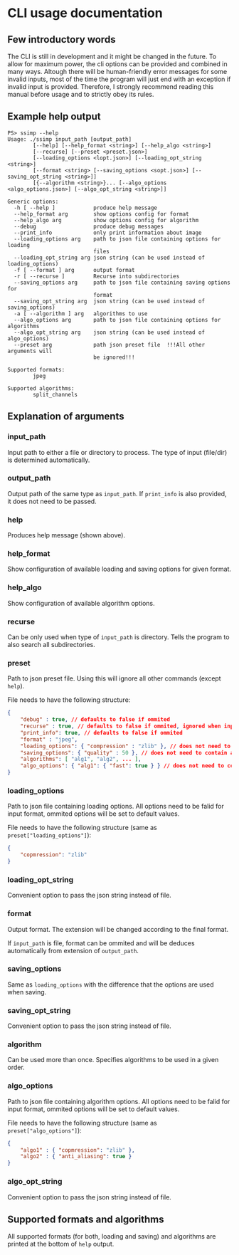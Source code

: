 # CLI usage documentation

## Few introductory words
The CLI is still in development and it might be changed in the future. To allow for maximum power, the cli options can
be provided and combined in many ways. Altough there will be human-friendly error messages for some invalid inputs, most of the time the
program will just end with an exception if invalid input is provided.
Therefore, I strongly recommend reading this manual before usage and to strictly obey its rules.

## Example help output
``` pwsh
PS> ssimp --help
Usage: ./ssimp input_path [output_path]
        [--help] [--help_format <string>] [--help_algo <string>]
        [--recurse] [--preset <preset.json>]
        [--loading_options <lopt.json>] [--loading_opt_string <string>]
        [--format <string> [--saving_options <sopt.json>] [--saving_opt_string <string>]]
        [{--algorithm <string>}... [--algo_options <algo_options.json>] [--algo_opt_string <string>]]

Generic options:
  -h [ --help ]            produce help message
  --help_format arg        show options config for format
  --help_algo arg          show options config for algorithm
  --debug                  produce debug messages
  --print_info             only print information about image
  --loading_options arg    path to json file containing options for loading
                           files
  --loading_opt_string arg json string (can be used instead of loading_options)
  -f [ --format ] arg      output format
  -r [ --recurse ]         Recurse into subdirectories
  --saving_options arg     path to json file containing saving options for
                           format
  --saving_opt_string arg  json string (can be used instead of saving_options)
  -a [ --algorithm ] arg   algorithms to use
  --algo_options arg       path to json file containing options for algorithms
  --algo_opt_string arg    json string (can be used instead of algo_options)
  --preset arg             path json preset file  !!!All other arguments will
                           be ignored!!!

Supported formats:
        jpeg

Supported algorithms:
        split_channels
```

## Explanation of arguments
### input_path
Input path to either a file or directory to process. The type of input (file/dir) is determined automatically.

### output_path
Output path of the same type as `input_path`. If `print_info` is also provided, it does not need to be passed.

### help
Produces help message (shown above).

### help_format
Show configuration of available loading and saving options for given format.

### help_algo
Show configuration of available algorithm options.

### recurse
Can be only used when type of `input_path` is directory. Tells the program to also search all subdirectories.

### preset
Path to json preset file. Using this will ignore all other commands (except `help`).

File needs to have the following structure:
``` json
{
    "debug" : true, // defaults to false if ommited
    "recurse" : true, // defaults to false if ommited, ignored when input_path is file
    "print_info": true, // defaults to false if ommited
    "format" : "jpeg",
    "loading_options": { "compression" : "zlib" }, // does not need to contain all options, but needs to exist
    "saving_options": { "quality" : 50 }, // does not need to contain all options, but needs to exist
    "algorithms": [ "alg1", "alg2", ... ],
    "algo_options": { "alg1": { "fast": true } } // does not need to contain all algorithms, but needs to exist
}
```

### loading_options
Path to json file containing loading options. All options need to be falid for input format, ommited options will be set to default values.

File needs to have the following structure (same as `preset["loading_options"]`):
``` json
{
    "copmression": "zlib"
}
```
### loading_opt_string
Convenient option to pass the json string instead of file.

### format
Output format. The extension will be changed according to the final format.

If `input_path` is file, format can be ommited and will be deduces automatically from extension of `output_path`.

### saving_options
Same as `loading_options` with the difference that the options are used when saving.

### saving_opt_string
Convenient option to pass the json string instead of file.

### algorithm
Can be used more than once. Specifies algorithms to be used in a given order.

### algo_options
Path to json file containing algorithm options. All options need to be falid for input format, ommited options will be set to default values.

File needs to have the following structure (same as `preset["algo_options"]`):
``` json
{
    "algo1" : { "copmression": "zlib" },
    "algo2" : { "anti_aliasing": true }
}
```

### algo_opt_string
Convenient option to pass the json string instead of file.

## Supported formats and algorithms
All supported formats (for both, loading and saving) and algorithms are printed at the bottom of `help` output.

